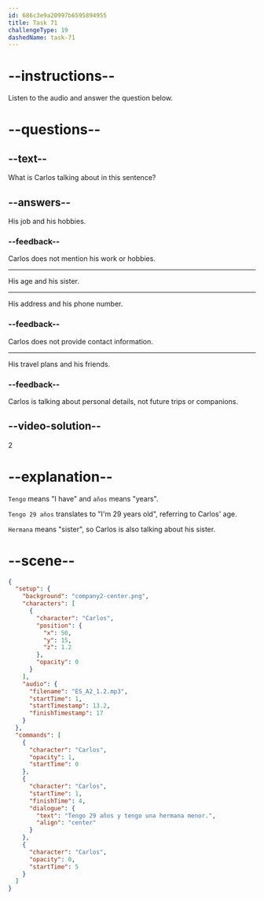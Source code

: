 ```yaml
---
id: 686c3e9a20997b6595894955
title: Task 71
challengeType: 19
dashedName: task-71
---
```


<!-- (Audio) Carlos: Tengo 29 años y tengo una hermana menor. -->

# --instructions--

Listen to the audio and answer the question below.

# --questions--

## --text--

What is Carlos talking about in this sentence?

## --answers--

His job and his hobbies.

### --feedback--

Carlos does not mention his work or hobbies.

---

His age and his sister.

---

His address and his phone number.

### --feedback--

Carlos does not provide contact information.

---

His travel plans and his friends.

### --feedback--

Carlos is talking about personal details, not future trips or companions.

## --video-solution--

2

# --explanation--

`Tengo` means "I have" and `años` means "years". 

`Tengo 29 años` translates to "I'm 29 years old", referring to Carlos' age.

`Hermana` means "sister", so Carlos is also talking about his sister.

# --scene--

```json
{
  "setup": {
    "background": "company2-center.png",
    "characters": [
      {
        "character": "Carlos",
        "position": {
          "x": 50,
          "y": 15,
          "z": 1.2
        },
        "opacity": 0
      }
    ],
    "audio": {
      "filename": "ES_A2_1.2.mp3",
      "startTime": 1,
      "startTimestamp": 13.2,
      "finishTimestamp": 17
    }
  },
  "commands": [
    {
      "character": "Carlos",
      "opacity": 1,
      "startTime": 0
    },
    {
      "character": "Carlos",
      "startTime": 1,
      "finishTime": 4,
      "dialogue": {
        "text": "Tengo 29 años y tengo una hermana menor.",
        "align": "center"
      }
    },
    {
      "character": "Carlos",
      "opacity": 0,
      "startTime": 5
    }
  ]
}
```
